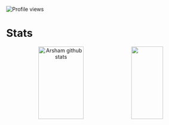 
 ![Profile views](https://gpvc.arturio.dev/ArShAm79) 
 
<h1 id="stats">Stats</h1>
<div align="center">  
  <img width="49%" height="195px" src="https://github-readme-stats.vercel.app/api?username=ArShAm79&show_icons=true&count_private=true&hide_border=true&title_color=26A269&icon_color=26A269&text_color=c9d1d9&bg_color=0d1117" alt="Arsham github stats" /> 
  <img width="41%" height="195px" src="https://github-readme-stats.vercel.app/api/top-langs/?username=ArShAm79&hide=jupyter+notebook&layout=compact&langs_count=10&hide_border=true&title_color=26A269&icon_color=26A269&text_color=c9d1d9&bg_color=0d1117" />
</div>
 
